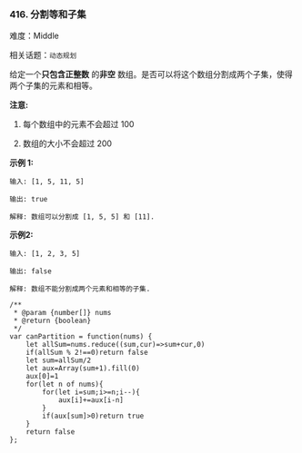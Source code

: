 ### 416. 分割等和子集

难度：Middle

相关话题：`动态规划`

给定一个**只包含正整数** 的**非空** 数组。是否可以将这个数组分割成两个子集，使得两个子集的元素和相等。



**注意:** 




1. 每个数组中的元素不会超过 100

2. 数组的大小不会超过 200





**示例 1:** 





```
输入: [1, 5, 11, 5]

输出: true

解释: 数组可以分割成 [1, 5, 5] 和 [11].

```






**示例2:** 





```
输入: [1, 2, 3, 5]

输出: false

解释: 数组不能分割成两个元素和相等的子集.

```







```
/**
 * @param {number[]} nums
 * @return {boolean}
 */
var canPartition = function(nums) {
    let allSum=nums.reduce((sum,cur)=>sum+cur,0)
    if(allSum % 2!==0)return false
    let sum=allSum/2
    let aux=Array(sum+1).fill(0)
    aux[0]=1
    for(let n of nums){
        for(let i=sum;i>=n;i--){
            aux[i]+=aux[i-n]
        }
        if(aux[sum]>0)return true
    }
    return false
};



```

